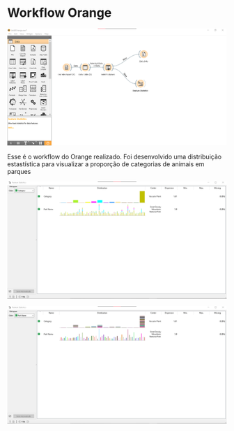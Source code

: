 # Workflow Orange

![GitHUB Logo](https://github.com/heigon77/MC536_heigon/blob/master/Lab03/images/Workflow.png) 

Esse é o workflow do Orange realizado.
Foi desenvolvido uma distribuição estastística para visualizar a proporção de categorias de animais em parques

![GitHUB Logo](https://github.com/heigon77/MC536_heigon/blob/master/Lab03/images/category.png) 

![GitHUB Logo](https://github.com/heigon77/MC536_heigon/blob/master/Lab03/images/parkname.png) 
